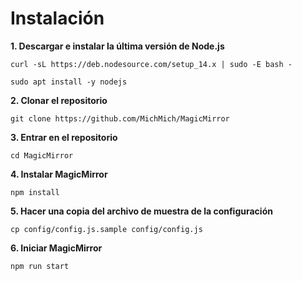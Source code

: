 # Instalación

**1. Descargar e instalar la última versión de Node.js**
```
curl -sL https://deb.nodesource.com/setup_14.x | sudo -E bash -
```
```
sudo apt install -y nodejs
```
**2. Clonar el repositorio**
```
git clone https://github.com/MichMich/MagicMirror
```
**3. Entrar en el repositorio**
```
cd MagicMirror
```
**4. Instalar MagicMirror**
```
npm install
```
**5. Hacer una copia del archivo de muestra de la configuración**
```
cp config/config.js.sample config/config.js
```
**6. Iniciar MagicMirror**
```
npm run start
```
